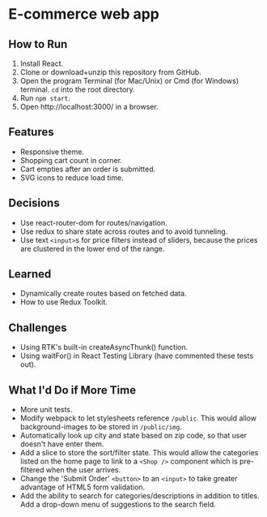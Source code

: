 # E-commerce web app

## How to Run
1. Install React.
2. Clone or download+unzip this repository from GitHub.
3. Open the program Terminal (for Mac/Unix) or Cmd (for Windows) terminal. `cd` into the root directory.
4. Run `npm start`.
5. Open http://localhost:3000/ in a browser.

## Features
* Responsive theme.
* Shopping cart count in corner.
* Cart empties after an order is submitted.
* SVG icons to reduce load time.

## Decisions
* Use react-router-dom for routes/navigation.
* Use redux to share state across routes and to avoid tunneling.
* Use text `<input>`s for price filters instead of sliders, because the prices are clustered in the lower end of the range.

## Learned
* Dynamically create routes based on fetched data.
* How to use Redux Toolkit.

## Challenges
* Using RTK's built-in createAsyncThunk() function.
* Using waitFor() in React Testing Library (have commented these tests out).

## What I'd Do if More Time
* More unit tests.
* Modify webpack to let stylesheets reference `/public`. This would allow  background-images to be stored in `/public/img`.
* Automatically look up city and state based on zip code, so that user doesn't have enter them.
* Add a slice to store the sort/filter state. This would allow the categories listed on the home page to link to a `<Shop />` component which is pre-filtered when the user arrives.
* Change the 'Submit Order' `<button>` to an `<input>` to take greater advantage of HTML5 form validation.
* Add the ability to search for categories/descriptions in addition to titles. Add a drop-down menu of suggestions to the search field.
